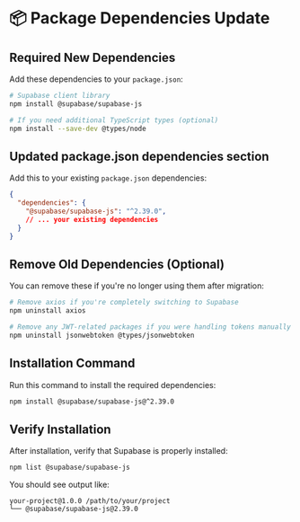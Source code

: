 # 📦 Package Dependencies Update

## Required New Dependencies

Add these dependencies to your `package.json`:

```bash
# Supabase client library
npm install @supabase/supabase-js

# If you need additional TypeScript types (optional)
npm install --save-dev @types/node
```

## Updated package.json dependencies section

Add this to your existing `package.json` dependencies:

```json
{
  "dependencies": {
    "@supabase/supabase-js": "^2.39.0",
    // ... your existing dependencies
  }
}
```

## Remove Old Dependencies (Optional)

You can remove these if you're no longer using them after migration:

```bash
# Remove axios if you're completely switching to Supabase
npm uninstall axios

# Remove any JWT-related packages if you were handling tokens manually
npm uninstall jsonwebtoken @types/jsonwebtoken
```

## Installation Command

Run this command to install the required dependencies:

```bash
npm install @supabase/supabase-js@^2.39.0
```

## Verify Installation

After installation, verify that Supabase is properly installed:

```bash
npm list @supabase/supabase-js
```

You should see output like:
```
your-project@1.0.0 /path/to/your/project
└── @supabase/supabase-js@2.39.0
```